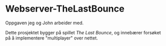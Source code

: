 # Webserver-TheLastBounce
Oppgaven jeg og John arbeider med.

Dette prosjektet bygger på spillet *The Last Bounce*,
og innebærer forsøket på å implementere "multiplayer"
over nettet.